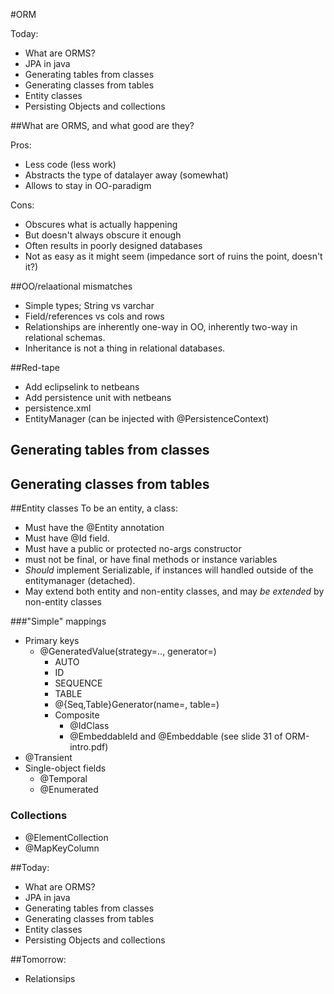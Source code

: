 #ORM

Today:
  * What are ORMS?
  * JPA in java
  * Generating tables from classes
  * Generating classes from tables
  * Entity classes
  * Persisting Objects and collections

##What are ORMS, and what good are they?

Pros:
  * Less code (less work)
  * Abstracts the type of datalayer away (somewhat)
  * Allows to stay in OO-paradigm

Cons:
  * Obscures what is actually happening
  * But doesn't always obscure it enough
  * Often results in poorly designed databases
  * Not as easy as it might seem (impedance sort of ruins the point, doesn't it?)


##OO/relaational mismatches
  * Simple types; String vs varchar
  * Field/references vs cols and rows
  * Relationships are inherently one-way in OO, inherently two-way in
    relational schemas.
  * Inheritance is not a thing in relational databases.

##Red-tape
  * Add eclipselink to netbeans
  * Add persistence unit with netbeans
  * persistence.xml
  * EntityManager (can be injected with @PersistenceContext)

## Generating tables from classes

## Generating classes from tables
##Entity classes
To be an entity, a class:
  * Must have the @Entity annotation
  * Must have @Id field.
  * Must have a public or protected no-args constructor
  * must not be final, or have final methods or instance variables
  * _Should_ implement Serializable, if instances will handled outside of the
    entitymanager (detached).
  * May extend both entity and non-entity classes, and may _be extended_ by
    non-entity classes

###"Simple" mappings
  * Primary keys
    * @GeneratedValue(strategy=.., generator=)
      * AUTO
      * ID
      * SEQUENCE
      * TABLE
      * @{Seq,Table}Generator(name=, table=)
      * Composite
        * @IdClass
        * @EmbeddableId and @Embeddable (see slide 31 of ORM-intro.pdf)
  * @Transient
  * Single-object fields
    * @Temporal
    * @Enumerated
### Collections
  * @ElementCollection
  * @MapKeyColumn

##Today:
  * What are ORMS?
  * JPA in java
  * Generating tables from classes
  * Generating classes from tables
  * Entity classes
  * Persisting Objects and collections

##Tomorrow:
  * Relationsips
